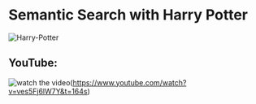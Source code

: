 # Semantic Search with Harry Potter

![Harry-Potter]()





## YouTube:


![watch the video](https://img.youtube.com/vi/ves5Fj6lW7Y&t=164s/maxresdefault.jpg)(https://www.youtube.com/watch?v=ves5Fj6lW7Y&t=164s)

